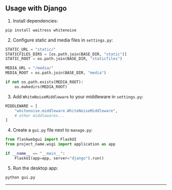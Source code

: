 
## Usage with Django

1. Install dependencies:

```bash
pip install waitress whitenoise
```

2. Configure static and media files in `settings.py`:

```python
STATIC_URL = "static/"
STATICFILES_DIRS = [os.path.join(BASE_DIR, "static")]
STATIC_ROOT = os.path.join(BASE_DIR, "staticfiles")

MEDIA_URL = "/media/"
MEDIA_ROOT = os.path.join(BASE_DIR, "media")

if not os.path.exists(MEDIA_ROOT):
    os.makedirs(MEDIA_ROOT)
```

3. Add `WhiteNoiseMiddleware` to your middleware in `settings.py`:

```python
MIDDLEWARE = [
    "whitenoise.middleware.WhiteNoiseMiddleware",
    # other middlewares...
]
```

4. Create a `gui.py` file next to `manage.py`:

```python
from flaskwebgui import FlaskUI
from project_name.wsgi import application as app

if __name__ == "__main__":
    FlaskUI(app=app, server="django").run()
```

5. Run the desktop app:

```bash
python gui.py
```

---
